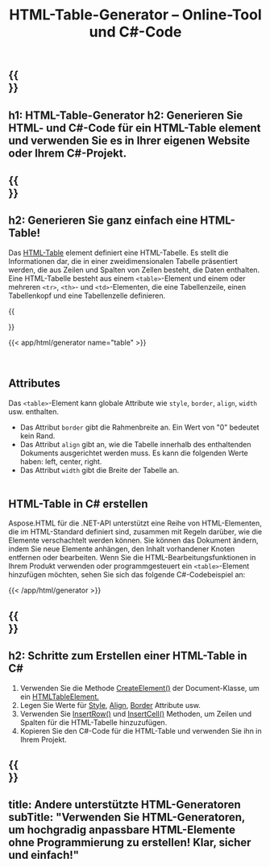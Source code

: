 ﻿---
translation: true
title: HTML-Table-Generator – Online-Tool und C#-Code
template: /templates/_template-generators-child.md
description: Der HTML-Table-Generator erstellt HTML- und C#-Code für ein Tabellenelement. Verwenden Sie es in Ihrer eigenen Website oder Ihrem C#-Projekt
url: /net/generators/table/
platformtag: net
generator: HTML-Table-Generator
element: HTML-Table
tag: table
---

{{<section banner>}}
---
h1: HTML-Table-Generator
h2: Generieren Sie HTML- und C#-Code für ein HTML-Table element und verwenden Sie es in Ihrer eigenen Website oder Ihrem C#-Projekt.
---

{{<section overview>}}
---
h2: Generieren Sie ganz einfach eine HTML-Table!
---

Das [HTML-Table](https://html.spec.whatwg.org/multipage/tables.html#the-table-element) element definiert eine HTML-Tabelle. Es stellt die Informationen dar, die in einer zweidimensionalen Tabelle präsentiert werden, die aus Zeilen und Spalten von Zellen besteht, die Daten enthalten. Eine HTML-Tabelle besteht aus einem `<table>`-Element und einem oder mehreren `<tr>`, `<th>`- und `<td>`-Elementen, die eine Tabellenzeile, einen Tabellenkopf und eine Tabellenzelle definieren.

{{<section plugin>}}

{{< app/html/generator name="table" >}}

<br>
<h2> Attributes </h2>

Das `<table>`-Element kann globale Attribute wie `style`, `border`, `align`, `width` usw. enthalten.

 - Das Attribut `border` gibt die Rahmenbreite an. Ein Wert von "0" bedeutet kein Rand.
 - Das Attribut `align` gibt an, wie die Tabelle innerhalb des enthaltenden Dokuments ausgerichtet werden muss. Es kann die folgenden Werte haben: left, center, right.
 - Das Attribut `width` gibt die Breite der Tabelle an.
 <br><br>

<h2> HTML-Table in C# erstellen</h2>

Aspose.HTML für die .NET-API unterstützt eine Reihe von HTML-Elementen, die im HTML-Standard definiert sind, zusammen mit Regeln darüber, wie die Elemente verschachtelt werden können. Sie können das Dokument ändern, indem Sie neue Elemente anhängen, den Inhalt vorhandener Knoten entfernen oder bearbeiten. Wenn Sie die HTML-Bearbeitungsfunktionen in Ihrem Produkt verwenden oder programmgesteuert ein `<table>`-Element hinzufügen möchten, sehen Sie sich das folgende C#-Codebeispiel an:

{{< /app/html/generator >}}

{{<section steps>}}
---
h2: Schritte zum Erstellen einer HTML-Table in C#
---
1. Verwenden Sie die Methode [CreateElement()](https://reference.aspose.com/html/net/aspose.html.dom/document/createelement/) der Document-Klasse, um ein [HTMLTableElement.](https://reference.aspose.com/html/net/aspose.html/htmltableelement/)
2. Legen Sie Werte für [Style](https://reference.aspose.com/html/net/aspose.html/htmlelement/style/), [Align](https://reference.aspose.com/html/net/aspose.html/htmltableelement/align/), [Border](https://reference.aspose.com/html/net/aspose.html/htmltableelement/border/) Attribute usw.
3. Verwenden Sie [InsertRow()](https://reference.aspose.com/html/net/aspose.html/htmltableelement/insertrow/) und [InsertCell()](https://reference.aspose.com/html/net/aspose.html/htmltablerowelement/insertcell/) Methoden, um Zeilen und Spalten für die HTML-Tabelle hinzuzufügen.
3. Kopieren Sie den C#-Code für die HTML-Table und verwenden Sie ihn in Ihrem Projekt.

{{<section other-generators>}}
---
title: Andere unterstützte HTML-Generatoren
subTitle: "Verwenden Sie HTML-Generatoren, um hochgradig anpassbare HTML-Elemente ohne Programmierung zu erstellen! Klar, sicher und einfach!"
---